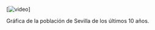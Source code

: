 [![video](https://youtu.be/LnmjMV-zfO0)] 

Gráfica de la población de Sevilla de los últimos 10 años.
